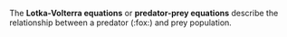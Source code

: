 The **Lotka-Volterra equations** or **predator-prey equations** describe the relationship between a predator (:fox:) and prey population.